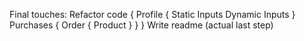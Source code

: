 Final touches:
Refactor code {
    Profile {
        Static Inputs
        Dynamic Inputs
    }
    Purchases {
        Order {
            Product
        }
    }
}
Write readme (actual last step)